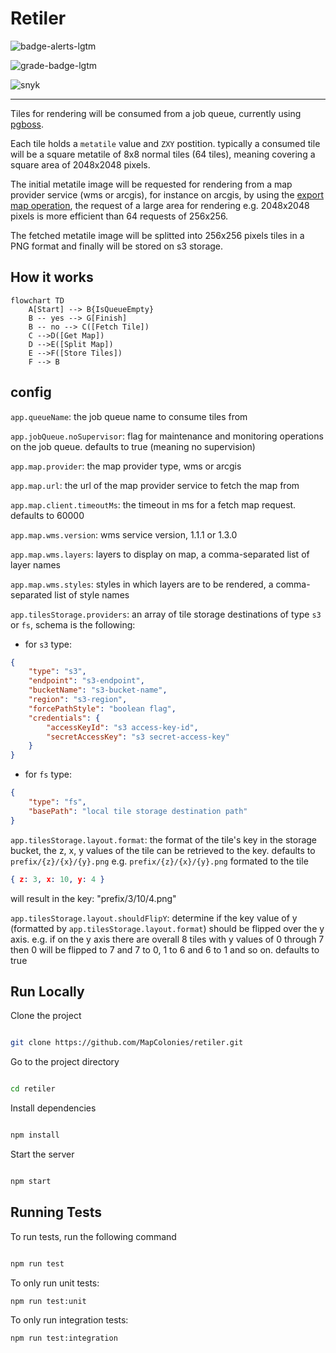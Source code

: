 # Retiler

![badge-alerts-lgtm](https://img.shields.io/lgtm/alerts/github/MapColonies/retiler?style=for-the-badge)

![grade-badge-lgtm](https://img.shields.io/lgtm/grade/javascript/github/MapColonies/retiler?style=for-the-badge)

![snyk](https://img.shields.io/snyk/vulnerabilities/github/MapColonies/retiler?style=for-the-badge)

----------------------------------
Tiles for rendering will be consumed from a job queue, currently using [pgboss](https://github.com/timgit/pg-boss).

Each tile holds a `metatile` value and `ZXY` postition. typically a consumed tile will be a square metatile of 8x8 normal tiles (64 tiles), meaning covering a square area of 2048x2048 pixels.

The initial metatile image will be requested for rendering from a map provider service (wms or arcgis), for instance on arcgis, by using the [export map operation](http://sampleserver1.arcgisonline.com/arcgis/sdk/rest/export.html), the request of a large area for rendering e.g. 2048x2048 pixels is more efficient than 64 requests of 256x256.

The fetched metatile image will be splitted into 256x256 pixels tiles in a PNG format and finally will be stored on s3 storage.

## How it works
```mermaid
flowchart TD
    A[Start] --> B{IsQueueEmpty}
    B -- yes --> G[Finish]
    B -- no --> C([Fetch Tile])
    C -->D([Get Map])
    D -->E([Split Map])
    E -->F([Store Tiles])
    F --> B
```

## config
`app.queueName`: the job queue name to consume tiles from

`app.jobQueue.noSupervisor`: flag for maintenance and monitoring operations on the job queue. defaults to true (meaning no supervision)

`app.map.provider`: the map provider type, wms or arcgis

`app.map.url`: the url of the map provider service to fetch the map from

`app.map.client.timeoutMs`: the timeout in ms for a fetch map request. defaults to 60000

`app.map.wms.version`: wms service version, 1.1.1 or 1.3.0

`app.map.wms.layers`: layers to display on map, a comma-separated list of layer names

`app.map.wms.styles`: styles in which layers are to be rendered, a comma-separated list of style names

`app.tilesStorage.providers`: an array of tile storage destinations of type `s3` or `fs`, schema is the following:
- for `s3` type:
```json
{
    "type": "s3",
    "endpoint": "s3-endpoint",
    "bucketName": "s3-bucket-name",
    "region": "s3-region",
    "forcePathStyle": "boolean flag",
    "credentials": {
        "accessKeyId": "s3 access-key-id",
        "secretAccessKey": "s3 secret-access-key"
    }
}
```

- for `fs` type:
```json
{
    "type": "fs",
    "basePath": "local tile storage destination path"
}
```

`app.tilesStorage.layout.format`: the format of the tile's key in the storage bucket, the z, x, y values of the tile can be retrieved to the key. defaults to `prefix/{z}/{x}/{y}.png`
e.g. `prefix/{z}/{x}/{y}.png` formated to the tile
```json
{ z: 3, x: 10, y: 4 }
```
will result in the key: "prefix/3/10/4.png"

`app.tilesStorage.layout.shouldFlipY`: determine if the key value of y (formatted by `app.tilesStorage.layout.format`) should be flipped over the y axis. e.g. if on the y axis there are overall 8 tiles with y values of 0 through 7 then 0 will be flipped to 7 and 7 to 0, 1 to 6 and 6 to 1 and so on. defaults to true

## Run Locally

Clone the project

```bash

git clone https://github.com/MapColonies/retiler.git

```

Go to the project directory

```bash

cd retiler

```

Install dependencies

```bash

npm install

```

Start the server

```bash

npm start

```

## Running Tests

To run tests, run the following command

```bash

npm run test

```

To only run unit tests:
```bash
npm run test:unit
```

To only run integration tests:
```bash
npm run test:integration
```
